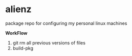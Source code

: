 alienz
======

package repo for configuring my personal linux machines

**WorkFlow**
1. git rm all previous versions of files
2. build-pkg